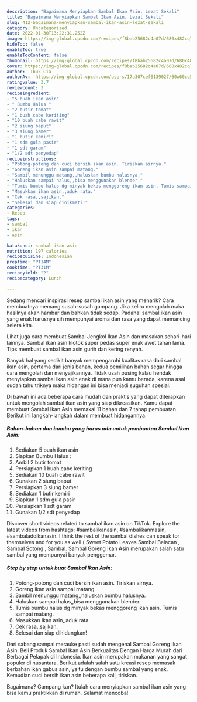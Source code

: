 ```yaml
---
description: "Bagaimana Menyiapkan Sambal Ikan Asin, Lezat Sekali"
title: "Bagaimana Menyiapkan Sambal Ikan Asin, Lezat Sekali"
slug: 412-bagaimana-menyiapkan-sambal-ikan-asin-lezat-sekali
category: Uncategorized
date: 2022-01-30T13:22:31.252Z
image: https://img-global.cpcdn.com/recipes/f8bab25682c4a07d/680x482cq70/sambal-ikan-asin-foto-resep-utama.jpg
hideToc: false
enableToc: true
enableTocContent: false
thumbnail: https://img-global.cpcdn.com/recipes/f8bab25682c4a07d/680x482cq70/sambal-ikan-asin-foto-resep-utama.jpg
cover: https://img-global.cpcdn.com/recipes/f8bab25682c4a07d/680x482cq70/sambal-ikan-asin-foto-resep-utama.jpg
author:  Ibuk Cia
authorAv:  https://img-global.cpcdn.com/users/17a307cef6139027/60x60cq50/avatar.jpg
ratingvalue: 3.7
reviewcount: 3
recipeingredient:
- "5 buah ikan asin"
- " Bumbu Halus "
- "2 butir tomat"
- "1 buah cabe keriting"
- "10 buah cabe rawit"
- "2 siung baput"
- "3 siung bamer"
- "1 butir kemiri"
- "1 sdm gula pasir"
- "1 sdt garam"
- "1/2 sdt penyedap"
recipeinstructions:
- "Potong-potong dan cuci bersih ikan asin. Tiriskan airnya."
- "Goreng ikan asin sampai matang."
- "Sambil menunggu matang,,haluskan bumbu halusnya."
- "Haluskan sampai halus,,bisa menggunakan blender."
- "Tumis bumbu halus dg minyak bekas menggoreng ikan asin. Tumis sampai matang."
- "Masukkan ikan asin,,aduk rata."
- "Cek rasa,,sajikan."
- "Selesai dan siap dinikmati!"
categories:
- Resep
tags:
- sambal
- ikan
- asin

katakunci: sambal ikan asin 
nutrition: 197 calories
recipecuisine: Indonesian
preptime: "PT14M"
cooktime: "PT31M"
recipeyield: "2"
recipecategory: Lunch

---
```



Sedang mencari inspirasi resep sambal ikan asin yang menarik? Cara membuatnya memang susah-susah gampang. Jika keliru mengolah maka hasilnya akan hambar dan bahkan tidak sedap. Padahal sambal ikan asin yang enak harusnya sih mempunyai aroma dan rasa yang dapat memancing selera kita.


Lihat juga cara membuat Sambal Jengkol Ikan Asin dan masakan sehari-hari lainnya. Sambal ikan asin klotok super pedas super enak awet tahan lama. Tips membuat sambal ikan asin gurih dan kering renyah.

Banyak hal yang sedikit banyak mempengaruhi kualitas rasa dari sambal ikan asin, pertama dari jenis bahan, kedua pemilihan bahan segar hingga cara mengolah dan menyajikannya. Tidak usah pusing kalau hendak menyiapkan sambal ikan asin enak di mana pun kamu berada, karena asal sudah tahu triknya maka hidangan ini bisa menjadi suguhan spesial.


Di bawah ini ada beberapa cara mudah dan praktis yang dapat diterapkan untuk mengolah sambal ikan asin yang siap dikreasikan. Kamu dapat membuat Sambal Ikan Asin memakai 11 bahan dan 7 tahap pembuatan. Berikut ini langkah-langkah dalam membuat hidangannya.

<!--inarticleads1-->

##### Bahan-bahan dan bumbu yang harus ada untuk pembuatan Sambal Ikan Asin:

1. Sediakan 5 buah ikan asin
1. Siapkan  Bumbu Halus :
1. Ambil 2 butir tomat
1. Persiapkan 1 buah cabe keriting
1. Sediakan 10 buah cabe rawit
1. Gunakan 2 siung baput
1. Persiapkan 3 siung bamer
1. Sediakan 1 butir kemiri
1. Siapkan 1 sdm gula pasir
1. Persiapkan 1 sdt garam
1. Gunakan 1/2 sdt penyedap


Discover short videos related to sambal ikan asin on TikTok. Explore the latest videos from hashtags: #sambalikanasin, #sambalikanmasin, #sambaladoikanasin. I think the rest of the sambal dishes can speak for themselves and for you as well ( Sweet Potato Leaves Sambal Belacan , Sambal Sotong , Sambal. Sambal Goreng Ikan Asin merupakan salah satu sambal yang mempunyai banyak penggemar. 

<!--inarticleads2-->

##### Step by step untuk buat Sambal Ikan Asin:

1. Potong-potong dan cuci bersih ikan asin. Tiriskan airnya.
1. Goreng ikan asin sampai matang.
1. Sambil menunggu matang,,haluskan bumbu halusnya.
1. Haluskan sampai halus,,bisa menggunakan blender.
1. Tumis bumbu halus dg minyak bekas menggoreng ikan asin. Tumis sampai matang.
1. Masukkan ikan asin,,aduk rata.
1. Cek rasa,,sajikan.
1. Selesai dan siap dihidangkan!

Dari sabang sampai merauke pasti sudah mengenal Sambal Goreng Ikan Asin. Beli Produk Sambal Ikan Asin Berkualitas Dengan Harga Murah dari Berbagai Pelapak di Indonesia. Ikan asin merupakan makanan yang sangat populer di nusantara. Berikut adalah salah satu kreasi resep memasak berbahan ikan gabus asin, yaitu dengan bumbu sambal yang enak. Kemudian cuci bersih ikan asin beberapa kali, tiriskan. 

Bagaimana? Gampang kan? Itulah cara menyiapkan sambal ikan asin yang bisa kamu praktikkan di rumah. Selamat mencoba!
